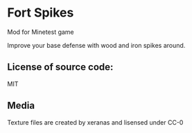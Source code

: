 # Fort Spikes
Mod for Minetest game

Improve your base defense with wood and iron spikes around.

License of source code:
-----------------------
MIT

Media
-----------------------
Texture files are created by xeranas and lisensed under CC-0

